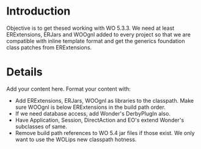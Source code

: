 # Introduction #

Objective is to get thesed working with WO 5.3.3. We need at least ERExtensions, ERJars and WOOgnl added to every project so that we are compatible with inline template format and get the generics foundation class patches from ERExtensions.


# Details #

Add your content here.  Format your content with:
  * Add ERExtensions, ERJars, WOOgnl as libraries to the classpath. Make sure WOOgnl is below ERExtensions in the build path order.
  * If we need database access, add Wonder's DerbyPlugIn also.
  * Have Application, Session, DirectAction and EO's extend Wonder's subclasses of same.
  * Remove build path references to WO 5.4 jar files if those exist. We only want to use the WOLips new classpath hotness.